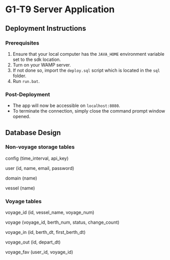 # G1-T9 Server Application


## Deployment Instructions

### Prerequisites 
1. Ensure that your local computer has the `JAVA_HOME` environment variable set to the sdk location.
2. Turn on your WAMP server.
3. If not done so, import the `deploy.sql` script which is located in the `sql` folder.
4. Run `run.bat`. 

### Post-Deployment
- The app will now be accessible on `localhost:8080`.
- To terminate the connection, simply close the command prompt window opened.


## Database Design

### Non-voyage storage tables

config (time_interval, api_key)

user (id, name, email, password) 

domain (name)

vessel (name)

### Voyage tables

voyage_id (id, vessel_name, voyage_num)

voyage (voyage_id, berth_num, status, change_count)

voyage_in (id, berth_dt, first_berth_dt)

voyage_out (id, depart_dt)

voyage_fav (user_id, voyage_id)